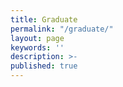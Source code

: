 ```yaml
---
title: Graduate
permalink: "/graduate/"
layout: page
keywords: ''
description: >- 
published: true
---
```

